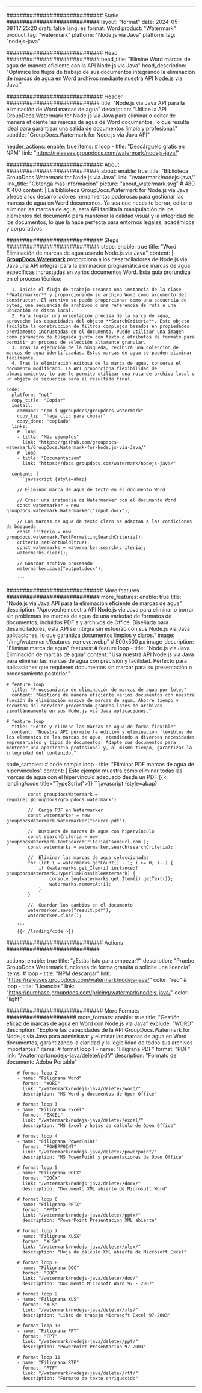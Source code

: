 
---
############################# Static ############################
layout: "format"
date:  2024-05-08T17:25:20
draft: false
lang: es
format: Word
product: "Watermark"
product_tag: "watermark"
platform: "Node.js via Java"
platform_tag: "nodejs-java"

############################# Head ############################
head_title: "Elimine Word marcas de agua de manera eficiente con la API Node.js via Java"
head_description: "Optimice los flujos de trabajo de sus documentos integrando la eliminación de marcas de agua en Word archivos mediante nuestra API Node.js via Java."

############################# Header ############################
title: "Node.js via Java API para la eliminación de Word marcas de agua" 
description: "Utilice la API GroupDocs.Watermark for Node.js via Java para eliminar o editar de manera eficiente las marcas de agua de Word documentos, lo que resulta ideal para garantizar una salida de documentos limpia y profesional."
subtitle: "GroupDocs.Watermark for Node.js via Java API" 

header_actions:
  enable: true
  items:
    #  loop
    - title: "Descárguelo gratis en NPM"
      link: "https://releases.groupdocs.com/watermark/nodejs-java/"
      
############################# About ############################
about:
    enable: true
    title: "Biblioteca GroupDocs.Watermark for Node.js via Java"
    link: "/watermark/nodejs-java/"
    link_title: "Obtenga más información"
    picture: "about_watermark.svg" # 480 X 400
    content: |
       La biblioteca GroupDocs.Watermark for Node.js via Java ofrece a los desarrolladores herramientas poderosas para gestionar las marcas de agua en Word documentos. Ya sea que necesite borrar, editar o eliminar las marcas de agua, esta API facilita la manipulación de los elementos del documento para mantener la calidad visual y la integridad de los documentos, lo que la hace perfecta para entornos legales, académicos y corporativos.

############################# Steps ############################
steps:
    enable: true
    title: "Word Eliminación de marcas de agua usando Node.js via Java"
    content: |
      **[GroupDocs.Watermark](https://products.groupdocs.com/watermark/nodejs-java/)** proporciona a los desarrolladores de Node.js via Java una API integral para la eliminación programática de marcas de agua específicas incrustadas en varios documentos Word. Esta guía profundiza en el proceso técnico:
      
      1. Inicie el flujo de trabajo creando una instancia de la clase **Watermarker** y proporcionando su archivo Word como argumento del constructor. El archivo se puede proporcionar como una secuencia de bytes, una secuencia de archivos o una referencia de ruta a una ubicación de disco local.
      2. Para lograr una orientación precisa de la marca de agua, aproveche las capacidades del objeto **SearchCriteria**. Este objeto facilita la construcción de filtros complejos basados ​​en propiedades previamente incrustadas en el documento. Puede utilizar una imagen como parámetro de búsqueda junto con texto o atributos de formato para permitir un proceso de selección altamente granular.
      3. Tras la ejecución de la búsqueda, recibirá una colección de marcas de agua identificadas. Estas marcas de agua se pueden eliminar fácilmente.
      4. Tras la eliminación exitosa de la marca de agua, conserve el documento modificado. La API proporciona flexibilidad de almacenamiento, lo que le permite utilizar una ruta de archivo local o un objeto de secuencia para el resultado final.
   
    code:
      platform: "net"
      copy_title: "Copiar"
      install:
        command: "npm i @groupdocs/groupdocs.watermark"
        copy_tip: "haga clic para copiar"
        copy_done: "copiado"
      links:
        #  loop
        - title: "Más ejemplos"
          link: "https://github.com/groupdocs-watermark/GroupDocs.Watermark-for-Node.js-via-Java/"
        #  loop
        - title: "Documentación"
          link: "https://docs.groupdocs.com/watermark/nodejs-java/"
          
      content: |
        ```javascript {style=abap}

        // Eliminar marca de agua de texto en el documento Word

        // Crear una instancia de Watermarker con el documento Word
        const watermarker = new groupdocs.watermark.Watermarker("input.docx");
        
        // Las marcas de agua de texto claro se adaptan a las condiciones de búsqueda
        const criteria = new groupdocs.watermark.TextFormattingSearchCriteria();
        criteria.setFontBold(true);
        const watermarks = watermarker.search(criteria);
        watermarks.clear();

        // Guardar archivo procesado
        watermarker.save("output.docx");
        
        ```            

############################# More features ############################
more_features:
  enable: true
  title: "Node.js via Java API para la eliminación eficiente de marcas de agua"
  description: "Aproveche nuestra API Node.js via Java para eliminar o borrar sin problemas las marcas de agua de una variedad de formatos de documentos, incluidos PDF s y archivos de Office. Diseñada para desarrolladores, esta API se integra sin esfuerzo con sus Node.js via Java aplicaciones, lo que garantiza documentos limpios y claros."
  image: "/img/watermark/features_remove.webp" # 500x500 px
  image_description: "Eliminar marca de agua"
  features:
    # feature loop
    - title: "Node.js via Java Eliminación de marcas de agua"
      content: "Usa nuestra API Node.js via Java para eliminar las marcas de agua con precisión y facilidad. Perfecto para aplicaciones que requieren documentos sin marcar para su presentación o procesamiento posterior."

    # feature loop
    - title: "Procesamiento de eliminación de marcas de agua por lotes"
      content: "Gestione de manera eficiente varios documentos con nuestra función de eliminación masiva de marcas de agua. Ahorre tiempo y recursos del servidor procesando grandes lotes de archivos simultáneamente en sus Node.js via Java aplicaciones."

    # feature loop
    - title: "Edite y elimine las marcas de agua de forma flexible"
      content: "Nuestra API permite la edición y eliminación flexibles de los elementos de las marcas de agua, atendiendo a diversas necesidades empresariales y tipos de documentos. Adapte sus documentos para mantener una apariencia profesional y, al mismo tiempo, garantizar la integridad del contenido."
      
  code_samples:
    # code sample loop
    - title: "Eliminar PDF marcas de agua de hipervínculos"
      content: |
        Este ejemplo muestra cómo eliminar todas las marcas de agua con el hipervínculo adecuado desde un PDF
        {{< landing/code title="TypeScript">}}
        ```javascript {style=abap}
        
            const groupdocsWatermark = require('@groupdocs/groupdocs.watermark')

            //  Carga PDF en Watermarker
            const watermarker = new groupdocsWatermark.Watermarker("source.pdf");

            //  Búsqueda de marcas de agua con hipervínculo
            const searchCriteria = new groupdocsWatermark.TextSearchCriteria('someurl.com');
            const watermarks = watermarker.search(searchCriteria);
  
            //  Eliminar las marcas de agua seleccionadas
            for (let i = watermarks.getCount() - 1; i >= 0; i--) {
                if (watermarks.get_Item(i) instanceof groupdocsWatermark.HyperlinkPossibleWatermark) {
                    console.log(watermarks.get_Item(i).getText());
                    watermarks.removeAt(i);
                }
            }

            //  Guardar los cambios en el documento
            watermarker.save("result.pdf");
            watermarker.close();

        ```
        {{< /landing/code >}}


############################# Actions ############################

actions:
  enable: true
  title: "¿Estás listo para empezar?"
  description: "Pruebe GroupDocs.Watermark funciones de forma gratuita o solicite una licencia"
  items:
    #  loop
    - title: "NPM descargar"
      link: "https://releases.groupdocs.com/watermark/nodejs-java/"
      color: "red"
        #  loop
    - title: "Licencias"
      link: "https://purchase.groupdocs.com/pricing/watermark/nodejs-java/"
      color: "light"


############################# More Formats #####################
more_formats:
    enable: true
    title: "Gestión eficaz de marcas de agua en Word con Node.js via Java"
    exclude: "WORD"
    description: "Explore las capacidades de la API GroupDocs.Watermark for Node.js via Java para administrar y eliminar las marcas de agua en Word documentos, garantizando la claridad y la legibilidad de todos sus archivos importantes."
    items: 
        # format loop 1
        - name: "Filigrana PDF"
          format: "PDF"
          link: "/watermark/nodejs-java/delete//pdf/"
          description: "Formato de documento Adobe Portable"

        # format loop 2
        - name: "Filigrana Word"
          format: "WORD"
          link: "/watermark/nodejs-java/delete//word/"
          description: "MS Word y documentos de Open Office"
          
        # format loop 3
        - name: "Filigrana Excel"
          format: "EXCEL"
          link: "/watermark/nodejs-java/delete//excel/"
          description: "MS Excel y hojas de cálculo de Open Office"

        # format loop 4
        - name: "Filigrana PowerPoint"
          format: "POWERPOINT"
          link: "/watermark/nodejs-java/delete//powerpoint/"
          description: "MS PowerPoint y presentaciones de Open Office"

        # format loop 5
        - name: "Filigrana DOCX"
          format: "DOCX"
          link: "/watermark/nodejs-java/delete//docx/"
          description: "Documento XML abierto de Microsoft Word"
          
        # format loop 6
        - name: "Filigrana PPTX"
          format: "PPTX"
          link: "/watermark/nodejs-java/delete//pptx/"
          description: "PowerPoint Presentación XML abierta"
          
        # format loop 7
        - name: "Filigrana XLSX"
          format: "XLSX"
          link: "/watermark/nodejs-java/delete//xlsx/"
          description: "Hoja de cálculo XML abierta de Microsoft Excel"

        # format loop 8
        - name: "Filigrana DOC"
          format: "DOC"
          link: "/watermark/nodejs-java/delete//doc/"
          description: "Documento Microsoft Word 97 - 2007"

        # format loop 9
        - name: "Filigrana XLS"
          format: "XLS"
          link: "/watermark/nodejs-java/delete//xls/"
          description: "Libro de trabajo Microsoft Excel 97-2003"

        # format loop 10
        - name: "Filigrana PPT"
          format: "PPT"
          link: "/watermark/nodejs-java/delete//ppt/"
          description: "PowerPoint Presentación 97-2003"

        # format loop 11
        - name: "Filigrana RTF"
          format: "RTF"
          link: "/watermark/nodejs-java/delete//rtf/"
          description: "Formato de texto enriquecido"

---